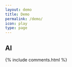 ```yaml
---
layout: demo
title: Demo
permalink: /demo/
icon: play
type: page
---
```


## AI



{% include comments.html %}